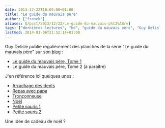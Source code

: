 ```yaml
---
date: 2013-12-22T10:09:00+01:00
title: "Le guide du mauvais père"
author: ["franek"]
aliases: [/post/2013/12/22/Le-guide-du-mauvais-p%C3%A8re]
tags: ["dernières lectures", "bd", "guide du mauvais père", "Guy Delisle"]
lastmod: 2014-01-06T21:52:14+01:00
---
```

Guy Delisle publie régulièrement des planches de la série "Le guide du mauvais père" sur son [blog](http://www.guydelisle.com/blog) :

- [Le guide du mauvais père, Tome 1](http://www.editions-delcourt.fr/catalogue/bd/le_guide_du_mauvais_pere_1)
- Le guide du mauvais père, Tome 2 (à paraître)

J'en référence ici quelques unes :

- [Arrachage des dents](http://www.guydelisle.com/blog/wp-content/uploads/2013/10/gdmp2-22-strip.jpg)
- [Repas avec papa](http://www.guydelisle.com/blog/wp-content/uploads/2013/09/gdmp2-05-strip.jpg)
- [Tronçonneuse](http://www.guydelisle.com/blog/wp-content/uploads/2012/05/le-guide-du-mauvais-pere-07.jpg)
- [Noël](http://www.guydelisle.com/blog/wp-content/uploads/2012/03/le-guide-du-mauvais-pere-04.jpg)
- [Petite souris 1](http://www.guydelisle.com/blog/wp-content/uploads/2012/02/le-guide-du-mauvais-pere-01.jpg)
- [Petite souris 2](http://www.guydelisle.com/blog/wp-content/uploads/2012/03/le-guide-du-mauvais-pere-05.jpg)

Une idée de cadeau de noël ?
